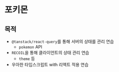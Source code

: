 # 포키몬

## 목적

- `@tanstack/react-query`를 통해 서버의 상태를 관리 연습
  - `pokemon` API
- `RECOIL`을 통해 클라이언트의 상태 관리 연습
  - `theme` 등
- 우아한 타입스크립트 with 리액트 적용 연습
